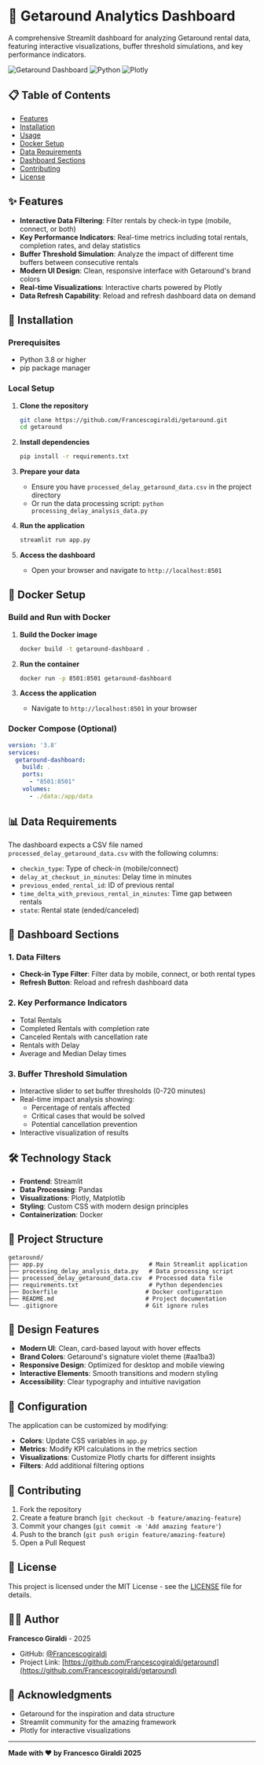 # 🚗 Getaround Analytics Dashboard

A comprehensive Streamlit dashboard for analyzing Getaround rental data, featuring interactive visualizations, buffer threshold simulations, and key performance indicators.

![Getaround Dashboard](https://img.shields.io/badge/Streamlit-FF4B4B?style=for-the-badge&logo=streamlit&logoColor=white)
![Python](https://img.shields.io/badge/Python-3776AB?style=for-the-badge&logo=python&logoColor=white)
![Plotly](https://img.shields.io/badge/Plotly-239120?style=for-the-badge&logo=plotly&logoColor=white)

## 📋 Table of Contents

- [Features](#-features)
- [Installation](#-installation)
- [Usage](#-usage)
- [Docker Setup](#-docker-setup)
- [Data Requirements](#-data-requirements)
- [Dashboard Sections](#-dashboard-sections)
- [Contributing](#-contributing)
- [License](#-license)

## ✨ Features

- **Interactive Data Filtering**: Filter rentals by check-in type (mobile, connect, or both)
- **Key Performance Indicators**: Real-time metrics including total rentals, completion rates, and delay statistics
- **Buffer Threshold Simulation**: Analyze the impact of different time buffers between consecutive rentals
- **Modern UI Design**: Clean, responsive interface with Getaround's brand colors
- **Real-time Visualizations**: Interactive charts powered by Plotly
- **Data Refresh Capability**: Reload and refresh dashboard data on demand

## 🚀 Installation

### Prerequisites

- Python 3.8 or higher
- pip package manager

### Local Setup

1. **Clone the repository**
   ```bash
   git clone https://github.com/Francescogiraldi/getaround.git
   cd getaround
   ```

2. **Install dependencies**
   ```bash
   pip install -r requirements.txt
   ```

3. **Prepare your data**
   - Ensure you have `processed_delay_getaround_data.csv` in the project directory
   - Or run the data processing script: `python processing_delay_analysis_data.py`

4. **Run the application**
   ```bash
   streamlit run app.py
   ```

5. **Access the dashboard**
   - Open your browser and navigate to `http://localhost:8501`

## 🐳 Docker Setup

### Build and Run with Docker

1. **Build the Docker image**
   ```bash
   docker build -t getaround-dashboard .
   ```

2. **Run the container**
   ```bash
   docker run -p 8501:8501 getaround-dashboard
   ```

3. **Access the application**
   - Navigate to `http://localhost:8501` in your browser

### Docker Compose (Optional)

```yaml
version: '3.8'
services:
  getaround-dashboard:
    build: .
    ports:
      - "8501:8501"
    volumes:
      - ./data:/app/data
```

## 📊 Data Requirements

The dashboard expects a CSV file named `processed_delay_getaround_data.csv` with the following columns:

- `checkin_type`: Type of check-in (mobile/connect)
- `delay_at_checkout_in_minutes`: Delay time in minutes
- `previous_ended_rental_id`: ID of previous rental
- `time_delta_with_previous_rental_in_minutes`: Time gap between rentals
- `state`: Rental state (ended/canceled)

## 🎯 Dashboard Sections

### 1. Data Filters
- **Check-in Type Filter**: Filter data by mobile, connect, or both rental types
- **Refresh Button**: Reload and refresh dashboard data

### 2. Key Performance Indicators
- Total Rentals
- Completed Rentals with completion rate
- Canceled Rentals with cancellation rate
- Rentals with Delay
- Average and Median Delay times

### 3. Buffer Threshold Simulation
- Interactive slider to set buffer thresholds (0-720 minutes)
- Real-time impact analysis showing:
  - Percentage of rentals affected
  - Critical cases that would be solved
  - Potential cancellation prevention
- Interactive visualization of results

## 🛠️ Technology Stack

- **Frontend**: Streamlit
- **Data Processing**: Pandas
- **Visualizations**: Plotly, Matplotlib
- **Styling**: Custom CSS with modern design principles
- **Containerization**: Docker

## 📁 Project Structure

```
getaround/
├── app.py                              # Main Streamlit application
├── processing_delay_analysis_data.py   # Data processing script
├── processed_delay_getaround_data.csv  # Processed data file
├── requirements.txt                    # Python dependencies
├── Dockerfile                         # Docker configuration
├── README.md                          # Project documentation
└── .gitignore                         # Git ignore rules
```

## 🎨 Design Features

- **Modern UI**: Clean, card-based layout with hover effects
- **Brand Colors**: Getaround's signature violet theme (#aa1ba3)
- **Responsive Design**: Optimized for desktop and mobile viewing
- **Interactive Elements**: Smooth transitions and modern styling
- **Accessibility**: Clear typography and intuitive navigation

## 🔧 Configuration

The application can be customized by modifying:

- **Colors**: Update CSS variables in `app.py`
- **Metrics**: Modify KPI calculations in the metrics section
- **Visualizations**: Customize Plotly charts for different insights
- **Filters**: Add additional filtering options

## 🤝 Contributing

1. Fork the repository
2. Create a feature branch (`git checkout -b feature/amazing-feature`)
3. Commit your changes (`git commit -m 'Add amazing feature'`)
4. Push to the branch (`git push origin feature/amazing-feature`)
5. Open a Pull Request

## 📝 License

This project is licensed under the MIT License - see the [LICENSE](LICENSE) file for details.

## 👨‍💻 Author

**Francesco Giraldi** - 2025

- GitHub: [@Francescogiraldi](https://github.com/Francescogiraldi)
- Project Link: [https://github.com/Francescogiraldi/getaround](https://github.com/Francescogiraldi/getaround)

## 🙏 Acknowledgments

- Getaround for the inspiration and data structure
- Streamlit community for the amazing framework
- Plotly for interactive visualizations

---

**Made with ❤️ by Francesco Giraldi 2025**